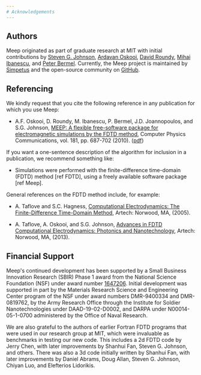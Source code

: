 ```yaml
---
# Acknowledgements
---
```


Authors
---------------

Meep originated as part of graduate research at MIT with initial contributions by [Steven G. Johnson](http://math.mit.edu/~stevenj/), [Ardavan Oskooi](http://ab-initio.mit.edu/~oskooi/), [David Roundy](http://physics.oregonstate.edu/~roundyd/), [Mihai Ibanescu](https://www.linkedin.com/in/mihai-ibanescu-2b147825/), and [Peter Bermel](http://web.ics.purdue.edu/~pbermel/). Currently, the Meep project is maintained by [Simpetus](http://www.simpetus.com) and the open-source community on [GitHub](https://github.com/stevengj/meep).

Referencing
-----------

We kindly request that you cite the following reference in any publication for which you use Meep:

- A.F. Oskooi, D. Roundy, M. Ibanescu, P. Bermel, J.D. Joannopoulos, and S.G. Johnson, [MEEP: A flexible free-software package for electromagnetic simulations by the FDTD method](http://dx.doi.org/doi:10.1016/j.cpc.2009.11.008), Computer Physics Communications, vol. 181, pp. 687-702 (2010). ([pdf](http://math.mit.edu/~stevenj/papers/OskooiRo10.pdf))

If you want a one-sentence description of the algorithm for inclusion in a publication, we recommend something like:

- Simulations were performed with the finite-difference time-domain (FDTD) method [ref FDTD], using a freely available software package [ref Meep].

General references on the FDTD method include, for example:

- A. Taflove and S.C. Hagness, [Computational Electrodynamics: The Finite-Difference Time-Domain Method](http://us.artechhouse.com/Computational-Electrodynamics-The-Finite-Difference-Time-Domain-Method-Third-Edition-P1634.aspx), Artech: Norwood, MA, (2005).

- A. Taflove, A. Oskooi, and S.G. Johnson, [Advances in FDTD Computational Electrodynamics: Photonics and Nanotechnology](http://us.artechhouse.com/Advances-in-FDTD-Computational-Electrodynamics-P1567.aspx), Artech: Norwood, MA, (2013).

Financial Support
-----------------

Meep's continued development has been supported by a Small Business Innovation Research (SBIR) Phase 1 award from the National Science Foundation (NSF) under award number [1647206](https://www.nsf.gov/awardsearch/showAward?AWD_ID=1647206). Initial development was supported in part by the Materials Research Science and Engineering Center program of the NSF under award numbers DMR-9400334 and DMR-0819762, by the Army Research Office through the Institute for Soldier Nanotechnologies under DAAD-19-02-D0002, and DARPA under N00014-05-1-0700 administered by the Office of Naval Research.

We are also grateful to the authors of earlier Fortran FDTD programs that were used in our research group at MIT, which were invaluable as benchmarks in testing our new code. This includes a 2d FDTD code by Jerry Chen, with later improvements by Shanhui Fan, Steven G. Johnson, and others. There was also a 3d code initially written by Shanhui Fan, with later improvements by Daniel Abrams, Doug Allan, Steven G. Johnson, Chiyan Luo, and Elefterios Lidorikis.
